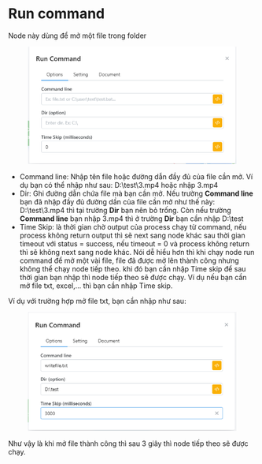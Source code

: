 # Run command

Node này dùng để mở một file trong folder

<figure><img src="../../.gitbook/assets/image (108).png" alt=""><figcaption></figcaption></figure>

* Command line: Nhập tên file hoặc đường dẫn đầy đủ của file cần mở. Ví dụ bạn có thể nhập như sau: D:\test\3.mp4 hoặc nhập 3.mp4
* Dir: Ghi đường dẫn chứa file mà bạn cần mở. Nếu trường **Command line** bạn đã nhập đầy đủ đường dần của file cần mở như thế này: D:\test\3.mp4 thì tại trường **Dir** bạn nên bỏ trống. Còn nếu trường **Command line** bạn nhập 3.mp4 thì ở trường **Dir** bạn cần nhập D:\test
* Time Skip: là thời gian chờ output của process chạy từ command, nếu process không return output thì sẽ next sang node khác sau thời gian timeout với status = success, nếu timeout = 0 và process không return thì sẽ không next sang node khác. Nói dễ hiểu hơn thì khi chạy node run command để mở một vài file, file đã được mở lên thành công nhưng không thể chạy node tiếp theo. khi đó bạn cần nhập Time skip để sau thời gian bạn nhập thì node tiếp theo sẽ được chạy. Ví dụ nếu bạn cần mở file txt, excel,... thì bạn cần nhập Time skip.



Ví dụ với trường hợp mở file txt, bạn cần nhập như sau:

<figure><img src="../../.gitbook/assets/image (109).png" alt=""><figcaption></figcaption></figure>

Như vậy là khi mở file thành công thì sau 3 giây thì node tiếp theo sẽ được chạy.
